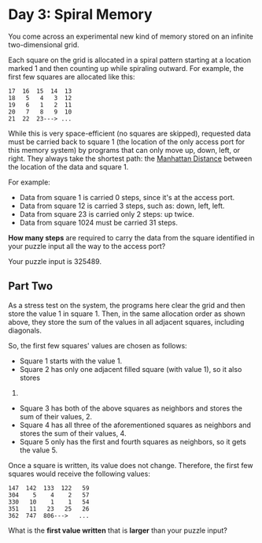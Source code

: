# Day 3: Spiral Memory

You come across an experimental new kind of memory stored on an infinite
two-dimensional grid.

Each square on the grid is allocated in a spiral pattern starting at a location
marked 1 and then counting up while spiraling outward. For example, the first
few squares are allocated like this:

```
17  16  15  14  13
18   5   4   3  12
19   6   1   2  11
20   7   8   9  10
21  22  23---> ...
```

While this is very space-efficient (no squares are skipped), requested data must
be carried back to square 1 (the location of the only access port for this
memory system) by programs that can only move up, down, left, or right. They
always take the shortest path: the
[Manhattan Distance](https://en.wikipedia.org/wiki/Taxicab_geometry) between the
location of the data and square 1.

For example:

- Data from square 1 is carried 0 steps, since it's at the access port.
- Data from square 12 is carried 3 steps, such as: down, left, left.
- Data from square 23 is carried only 2 steps: up twice.
- Data from square 1024 must be carried 31 steps.

**How many steps** are required to carry the data from the square identified in
your puzzle input all the way to the access port?

Your puzzle input is 325489.

## Part Two

As a stress test on the system, the programs here clear the grid and then store
the value 1 in square 1. Then, in the same allocation order as shown above, they
store the sum of the values in all adjacent squares, including diagonals.

So, the first few squares' values are chosen as follows:

- Square 1 starts with the value 1.
- Square 2 has only one adjacent filled square (with value 1), so it also stores
1.
- Square 3 has both of the above squares as neighbors and stores the sum of
their values, 2.
- Square 4 has all three of the aforementioned squares as neighbors and stores
the sum of their values, 4.
- Square 5 only has the first and fourth squares as neighbors, so it gets the
value 5.

Once a square is written, its value does not change. Therefore, the first few
squares would receive the following values:

```
147  142  133  122   59
304    5    4    2   57
330   10    1    1   54
351   11   23   25   26
362  747  806--->   ...
```

What is the **first value written** that is **larger** than your puzzle input?


